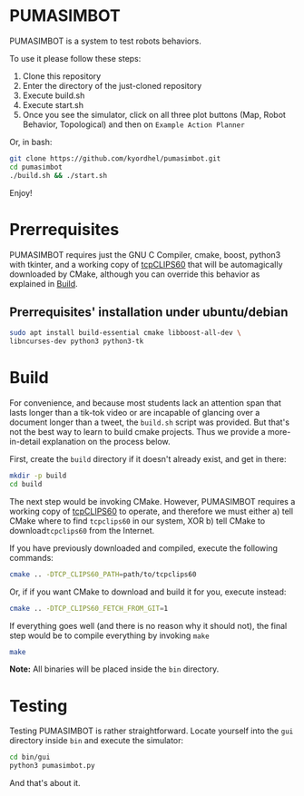 # PUMASIMBOT
PUMASIMBOT is a system to test robots behaviors.

To use it please follow these steps:
1. Clone this repository
2. Enter the directory of the just-cloned repository
3. Execute build.sh
4. Execute start.sh
5. Once you see the simulator, click on all three plot buttons (Map, Robot Behavior, Topological) and then on `Example Action Planner`

Or, in bash:
```bash
git clone https://github.com/kyordhel/pumasimbot.git
cd pumasimbot
./build.sh && ./start.sh
```

Enjoy!

# Prerrequisites
PUMASIMBOT requires just
the GNU C Compiler,
cmake,
boost,
python3 with tkinter,
and a working copy of [tcpCLIPS60](https://github.com/kyordhel/tcpclips60)
that will be automagically downloaded by CMake, although you can override this behavior as explained in [Build](#build).

## Prerrequisites' installation under ubuntu/debian
```bash
sudo apt install build-essential cmake libboost-all-dev \
libncurses-dev python3 python3-tk
```

# Build
For convenience, and because most students lack an attention span that lasts longer than a tik-tok video or are incapable of glancing over a document longer than a tweet, the `build.sh` script was provided.
But that's not the best way to learn to build cmake projects.
Thus we provide a more-in-detail explanation on the process below.

First, create the `build` directory if it doesn't already exist, and get in there:
```bash
mkdir -p build
cd build
```

The next step would be invoking CMake.
However, PUMASIMBOT requires a working copy of [tcpCLIPS60](https://github.com/kyordhel/tcpclips60) to operate, and therefore we must either
a) tell CMake where to find `tcpclips60` in our system,
XOR
b) tell CMake to download`tcpclips60` from the Internet.

If you have previously downloaded and compiled, execute the following commands:
```bash
cmake .. -DTCP_CLIPS60_PATH=path/to/tcpclips60
```

Or, if if you want CMake to download and build it for you, execute instead:
```bash
cmake .. -DTCP_CLIPS60_FETCH_FROM_GIT=1
```

If everything goes well (and there is no reason why it should not), the final step would be to compile everything by invoking `make`

```bash
make
```

**Note:** All binaries will be placed inside the `bin` directory.

# Testing
Testing PUMASIMBOT is rather straightforward.
Locate yourself into the `gui` directory inside `bin` and execute the simulator:
```bash
cd bin/gui
python3 pumasimbot.py
```

And that's about it.